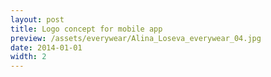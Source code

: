```yaml
---
layout: post
title: Logo concept for mobile app
preview: /assets/everywear/Alina_Loseva_everywear_04.jpg
date: 2014-01-01
width: 2
---
```

